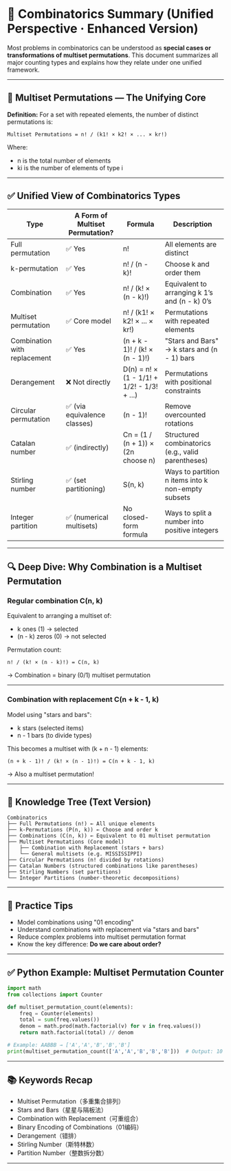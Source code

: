 # 🎯 Combinatorics Summary (Unified Perspective · Enhanced Version)

Most problems in combinatorics can be understood as **special cases or transformations of multiset permutations**. This document summarizes all major counting types and explains how they relate under one unified framework.

______________________________________________________________________

## 🧩 Multiset Permutations — The Unifying Core

**Definition:**
For a set with repeated elements, the number of distinct permutations is:

```
Multiset Permutations = n! / (k1! × k2! × ... × kr!)
```

Where:

- n is the total number of elements
- ki is the number of elements of type i

______________________________________________________________________

## ✅ Unified View of Combinatorics Types

| Type | A Form of Multiset Permutation? | Formula | Description |
|---------------------|----------------------------------|--------------------------------------------|-------------|
| Full permutation | ✅ Yes | n! | All elements are distinct |
| k-permutation | ✅ Yes | n! / (n - k)! | Choose k and order them |
| Combination | ✅ Yes | n! / (k! × (n - k)!) | Equivalent to arranging k 1’s and (n - k) 0’s |
| Multiset permutation| ✅ Core model | n! / (k1! × k2! × ... × kr!) | Permutations with repeated elements |
| Combination with replacement | ✅ Yes | (n + k - 1)! / (k! × (n - 1)!) | "Stars and Bars" → k stars and (n - 1) bars |
| Derangement | ❌ Not directly | D(n) = n! × (1 - 1/1! + 1/2! - 1/3! + ...) | Permutations with positional constraints |
| Circular permutation| ✅ (via equivalence classes) | (n - 1)! | Remove overcounted rotations |
| Catalan number | ✅ (indirectly) | Cn = (1 / (n + 1)) × (2n choose n) | Structured combinatorics (e.g., valid parentheses) |
| Stirling number | ✅ (set partitioning) | S(n, k) | Ways to partition n items into k non-empty subsets |
| Integer partition | ✅ (numerical multisets) | No closed-form formula | Ways to split a number into positive integers |

______________________________________________________________________

## 🔍 Deep Dive: Why Combination is a Multiset Permutation

### Regular combination C(n, k)

Equivalent to arranging a multiset of:

- k ones (1) → selected
- (n - k) zeros (0) → not selected

Permutation count:

```
n! / (k! × (n - k)!) = C(n, k)
```

→ Combination = binary (0/1) multiset permutation

______________________________________________________________________

### Combination with replacement C(n + k - 1, k)

Model using "stars and bars":

- k stars (selected items)
- n - 1 bars (to divide types)

This becomes a multiset with (k + n - 1) elements:

```
(n + k - 1)! / (k! × (n - 1)!) = C(n + k - 1, k)
```

→ Also a multiset permutation!

______________________________________________________________________

## 🧠 Knowledge Tree (Text Version)

```
Combinatorics
├── Full Permutations (n!) ← All unique elements
├── k-Permutations (P(n, k)) ← Choose and order k
├── Combinations (C(n, k)) ← Equivalent to 01 multiset permutation
├── Multiset Permutations (Core model)
│   ├── Combination with Replacement (stars + bars)
│   └── General multisets (e.g. MISSISSIPPI)
├── Circular Permutations (n! divided by rotations)
├── Catalan Numbers (structured combinations like parentheses)
├── Stirling Numbers (set partitions)
└── Integer Partitions (number-theoretic decompositions)
```

______________________________________________________________________

## 🧪 Practice Tips

- Model combinations using "01 encoding"
- Understand combinations with replacement via "stars and bars"
- Reduce complex problems into multiset permutation format
- Know the key difference: **Do we care about order?**

______________________________________________________________________

## ✅ Python Example: Multiset Permutation Counter

```python
import math
from collections import Counter

def multiset_permutation_count(elements):
    freq = Counter(elements)
    total = sum(freq.values())
    denom = math.prod(math.factorial(v) for v in freq.values())
    return math.factorial(total) // denom

# Example: AABBB → ['A','A','B','B','B']
print(multiset_permutation_count(['A','A','B','B','B']))  # Output: 10
```

______________________________________________________________________

## 📚 Keywords Recap

- Multiset Permutation（多重集合排列）
- Stars and Bars（星星与隔板法）
- Combination with Replacement（可重组合）
- Binary Encoding of Combinations（01编码）
- Derangement（错排）
- Stirling Number（斯特林数）
- Partition Number（整数拆分数）

______________________________________________________________________
